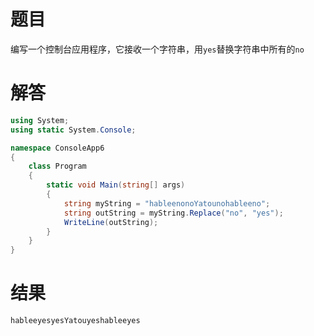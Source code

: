 # 题目
编写一个控制台应用程序，它接收一个字符串，用`yes`替换字符串中所有的`no`
# 解答
```c#
using System;
using static System.Console;

namespace ConsoleApp6
{
    class Program
    {
        static void Main(string[] args)
        {
            string myString = "hableenonoYatounohableeno";
            string outString = myString.Replace("no", "yes");
            WriteLine(outString);
        }
    }
}
```
# 结果
```c#
hableeyesyesYatouyeshableeyes
```
